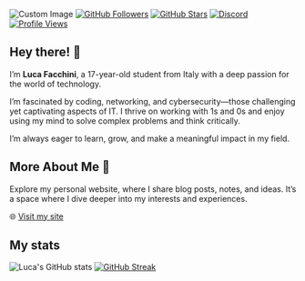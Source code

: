 ![Custom Image](https://i.imgur.com/la2eKxB.png)
[![GitHub Followers](https://img.shields.io/github/followers/lucafacchini0?color=4B7BEC&logo=github&style=for-the-badge&label=GitHub%20Followers)](https://github.com/lucafacchini0)
[![GitHub Stars](https://img.shields.io/github/stars/lucafacchini0?color=F5C542&logo=github&style=for-the-badge&label=GitHub%20Stars)](https://github.com/lucafacchini0?tab=stars)
[![Discord](https://img.shields.io/discord/677701098101932032?color=7289DA&logo=discord&style=for-the-badge&label=Discord)](https://discord.com/users/lucafacchini0)
[![Profile Views](https://img.shields.io/badge/Profile%20Views-1000%2B-blue?style=for-the-badge&logo=github)](https://github.com/lucafacchini0)

## Hey there! 👋

I’m **Luca Facchini**, a 17-year-old student from Italy with a deep passion for the world of technology.

I’m fascinated by coding, networking, and cybersecurity—those challenging yet captivating aspects of IT. I thrive on working with 1s and 0s and enjoy using my mind to solve complex problems and think critically.

I’m always eager to learn, grow, and make a meaningful impact in my field. 

## More About Me 🌟
Explore my personal website, where I share blog posts, notes, and ideas. It’s a space where I dive deeper into my interests and experiences.

🌐 [Visit my site](https://lucafacchini0.github.io)

## My stats
![Luca's GitHub stats](https://github-readme-stats.vercel.app/api?username=lucafacchini0&show_icons=true&theme=radical&bg_color=0e0e1a&text_color=4a6fa5&title_color=00ffff&icon_color=7fffd4&border_color=6272a4) [![GitHub Streak](https://streak-stats.demolab.com/?user=lucafacchini0&theme=radical&background=0e0e1a&border=6272a4&ring=00ffff&fire=7fffd4&currStreakNum=4a6fa5&sideNums=4a6fa5&sideLabels=4a6fa5)](https://github.com/lucafacchini0)


